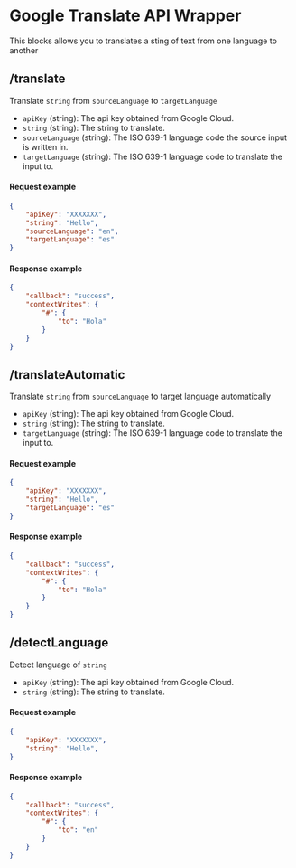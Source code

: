 # Google Translate API Wrapper
This blocks allows you to translates a sting of text from one language to another

## /translate
Translate `string` from `sourceLanguage` to `targetLanguage`

* `apiKey` (string): The api key obtained from Google Cloud.
* `string` (string): The string to translate.
* `sourceLanguage` (string): The ISO 639-1 language code the source input is written in.
* `targetLanguage` (string): The ISO 639-1 language code to translate the input to.

#### Request example
```json
{
	"apiKey": "XXXXXXX",
	"string": "Hello",
	"sourceLanguage": "en",
	"targetLanguage": "es"
}
```
#### Response example
```json
{
	"callback": "success",
	"contextWrites": {
		"#": {
			"to": "Hola"
		}
	}
}
```

## /translateAutomatic
Translate `string` from `sourceLanguage` to target language automatically

* `apiKey` (string): The api key obtained from Google Cloud.
* `string` (string): The string to translate.
* `targetLanguage` (string): The ISO 639-1 language code to translate the input to.

#### Request example
```json
{
	"apiKey": "XXXXXXX",
	"string": "Hello",
	"targetLanguage": "es"
}
```
#### Response example
```json
{
	"callback": "success",
	"contextWrites": {
		"#": {
			"to": "Hola"
		}
	}
}
```

## /detectLanguage
Detect language of `string`

* `apiKey` (string): The api key obtained from Google Cloud.
* `string` (string): The string to translate.

#### Request example
```json
{
	"apiKey": "XXXXXXX",
	"string": "Hello",
}
```
#### Response example
```json
{
	"callback": "success",
	"contextWrites": {
		"#": {
			"to": "en"
		}
	}
}
```